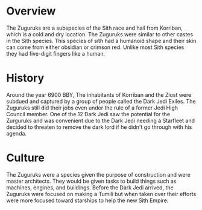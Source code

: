 # Overview

The Zuguruks are a subspecies of the Sith race and hail from Korriban, which is a cold and dry location.
The Zuguruks were similar to other castes in the Sith species.
This species of sith had a humanoid shape and their skin can come from either obsidian or crimson red.
Unlike most Sith species they had five-digit fingers like a human.

# History

Around the year 6900 BBY, The inhabitants of Korriban and the Ziost were subdued and captured by a group of people called the Dark Jedi Exiles.
The Zuguruks still did their jobs even under the rule of a former Jedi High Council member.
One of the 12 Dark Jedi saw the potential for the Zurguruks and was convenient due to the Dark Jedi needing a Starfleet and decided to threaten to remove the dark lord if he didn't go through with his agenda.

# Culture

The Zuguruks were a species given the purpose of construction and were master architects.
They would be given tasks to build things such as machines, engines, and buildings.
Before the Dark Jedi arrived, the Zuguruks were focused on making a Tumili but when taken over their efforts were more focused toward starships to help the new Sith Empire.
